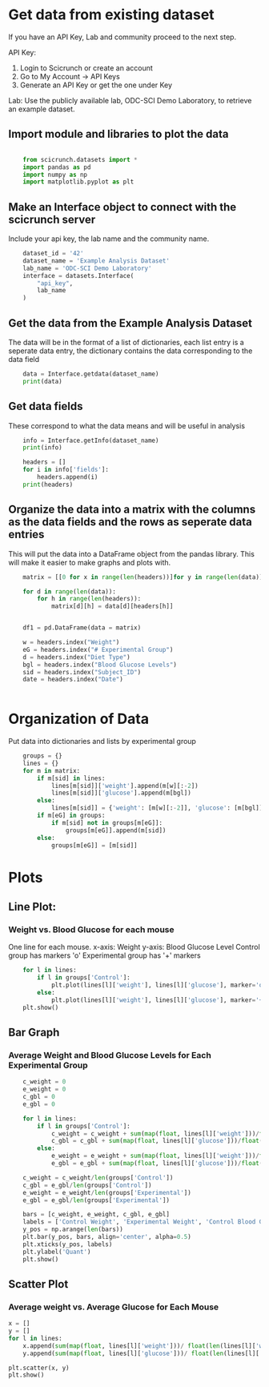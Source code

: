 # Get data from existing dataset
If you have an API Key, Lab and community proceed to the next step.

API Key:
1. Login to Scicrunch or create an account
2. Go to My Account -> API Keys
3. Generate an API Key or get the one under Key

Lab:
Use the publicly available lab, ODC-SCI Demo Laboratory, to retrieve an example dataset. 


## Import module and libraries to plot the data
```python

    from scicrunch.datasets import *
    import pandas as pd
    import numpy as np
    import matplotlib.pyplot as plt
```

## Make an Interface object to connect with the scicrunch server
Include your api key, the lab name and the community name.
```python
    dataset_id = '42'
    dataset_name = 'Example Analysis Dataset'
    lab_name = 'ODC-SCI Demo Laboratory'
    interface = datasets.Interface(
        "api_key",
        lab_name
    )
```

## Get the data from the Example Analysis Dataset
The data will be in the format of a list of dictionaries, each list entry is a seperate data entry, the dictionary contains the data corresponding to the data field
```python
    data = Interface.getdata(dataset_name)
    print(data)
```
## Get data fields
These correspond to what the data means and will be useful in analysis

```python
    info = Interface.getInfo(dataset_name)
    print(info)

    headers = []
    for i in info['fields']:
        headers.append(i)
    print(headers)
```

## Organize the data into a matrix with the columns as the data fields and the rows as seperate data entries
This will put the data into a DataFrame object from the pandas library. This will make it easier to make graphs and plots with.
```python
    matrix = [[0 for x in range(len(headers))]for y in range(len(data))]

    for d in range(len(data)):
        for h in range(len(headers)):
            matrix[d][h] = data[d][headers[h]]


    df1 = pd.DataFrame(data = matrix)

    w = headers.index("Weight")
    eG = headers.index("# Experimental Group")
    d = headers.index("Diet Type")
    bgl = headers.index("Blood Glucose Levels")
    sid = headers.index("Subject_ID")
    date = headers.index("Date")
    
```


# Organization of Data
Put data into dictionaries and lists by experimental group
```python
    groups = {}
    lines = {}
    for m in matrix:
        if m[sid] in lines:
            lines[m[sid]]['weight'].append(m[w][:-2])
            lines[m[sid]]['glucose'].append(m[bgl])
        else:
            lines[m[sid]] = {'weight': [m[w][:-2]], 'glucose': [m[bgl]]}
        if m[eG] in groups:
            if m[sid] not in groups[m[eG]]:
                groups[m[eG]].append(m[sid])
        else:
            groups[m[eG]] = [m[sid]]
```
# Plots
## Line Plot:
### Weight vs. Blood Glucose for each mouse 
One line for each mouse.
x-axis: Weight
y-axis: Blood Glucose Level
Control group has markers 'o'
Experimental group has '+' markers
```python
    for l in lines:
        if l in groups['Control']:
            plt.plot(lines[l]['weight'], lines[l]['glucose'], marker='o', markerfacecolor='red')
        else:
            plt.plot(lines[l]['weight'], lines[l]['glucose'], marker='+', markerfacecolor='blue')
    plt.show()


```

## Bar Graph
### Average Weight and Blood Glucose Levels for Each Experimental Group
```python
    c_weight = 0
    e_weight = 0
    c_gbl = 0
    e_gbl = 0

    for l in lines:
        if l in groups['Control']:
            c_weight = c_weight + sum(map(float, lines[l]['weight']))/float(len(lines[l]['weight']))
            c_gbl = c_gbl + sum(map(float, lines[l]['glucose']))/float(len(lines[l]['glucose']))
        else:
            e_weight = e_weight + sum(map(float, lines[l]['weight']))/float(len(lines[l]['weight']))
            e_gbl = e_gbl + sum(map(float, lines[l]['glucose']))/float(len(lines[l]['glucose']))

    c_weight = c_weight/len(groups['Control'])
    c_gbl = e_gbl/len(groups['Control'])
    e_weight = e_weight/len(groups['Experimental'])
    e_gbl = e_gbl/len(groups['Experimental'])

    bars = [c_weight, e_weight, c_gbl, e_gbl]
    labels = ['Control Weight', 'Experimental Weight', 'Control Blood Glucose Levels', 'Experimental Blood Glucose Levels']
    y_pos = np.arange(len(bars))
    plt.bar(y_pos, bars, align='center', alpha=0.5)
    plt.xticks(y_pos, labels)
    plt.ylabel('Quant')
    plt.show()

```

## Scatter Plot
### Average weight vs. Average Glucose for Each Mouse
```python
x = []
y = []
for l in lines:
    x.append(sum(map(float, lines[l]['weight']))/ float(len(lines[l]['weight'])))
    y.append(sum(map(float, lines[l]['glucose']))/ float(len(lines[l]['glucose'])))

plt.scatter(x, y)
plt.show()

```
